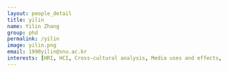 ```yaml
---
layout: people_detail
title: yilin
name: Yilin Zhang
group: phd
permalink: /yilin
image: yilin.png
email: 1990yilin@snu.ac.kr
interests: [HRI, HCI, Cross-cultural analysis, Media uses and effects, Message effects]
---
```

